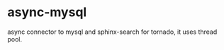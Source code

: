 async-mysql
===========

async connector to mysql and sphinx-search for tornado, it uses thread pool.